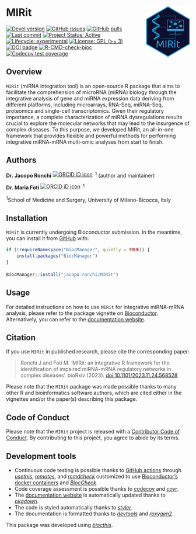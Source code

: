 
<!-- README.md is generated from README.Rmd. Please edit that file -->

# MIRit <img src="man/figures/logo.svg" align="right" height="139" alt="" />

<!-- badges: start -->

[![Devel
version](https://img.shields.io/badge/devel%20version-0.99.4-blue.svg)](https://github.com/jacopo-ronchi/MIRit)
[![GitHub
issues](https://img.shields.io/github/issues/jacopo-ronchi/MIRit)](https://github.com/jacopo-ronchi/MIRit/issues)
[![GitHub
pulls](https://img.shields.io/github/issues-pr/jacopo-ronchi/MIRit)](https://github.com/jacopo-ronchi/MIRit/pulls)
[![Last
commit](https://img.shields.io/github/last-commit/jacopo-ronchi/MIRit.svg)](https://github.com/jacopo-ronchi/MIRit/commits/devel)
[![Project Status:
Active](https://www.repostatus.org/badges/latest/active.svg)](https://www.repostatus.org/#active)
[![Lifecycle:
experimental](https://img.shields.io/badge/lifecycle-experimental-orange.svg)](https://lifecycle.r-lib.org/articles/stages.html#experimental)
[![License: GPL (\>=
3)](https://img.shields.io/badge/license-GPL%20(%3E=%203)-blue.svg)](https://cran.r-project.org/web/licenses/GPL-3)
[![DOI
badge](https://img.shields.io/badge/doi-10.1101/2023.11.24.568528-yellow.svg)](https://doi.org/10.1101/2023.11.24.568528)
[![R-CMD-check-bioc](https://github.com/jacopo-ronchi/MIRit/actions/workflows/check-bioc.yml/badge.svg)](https://github.com/jacopo-ronchi/MIRit/actions/workflows/check-bioc.yml)
[![Codecov test
coverage](https://codecov.io/gh/jacopo-ronchi/MIRit/branch/devel/graph/badge.svg)](https://app.codecov.io/gh/jacopo-ronchi/MIRit?branch=devel)
<!-- badges: end -->

## Overview

`MIRit` (miRNA integration tool) is an open-source R package that aims
to facilitate the comprehension of microRNA (miRNA) biology through the
integrative analysis of gene and miRNA expression data deriving from
different platforms, including microarrays, RNA-Seq, miRNA-Seq,
proteomics and single-cell transcriptomics. Given their regulatory
importance, a complete characterization of miRNA dysregulations results
crucial to explore the molecular networks that may lead to the
insurgence of complex diseases. To this purpose, we developed MIRit, an
all-in-one framework that provides flexible and powerful methods for
performing integrative miRNA-mRNA multi-omic analyses from start to
finish.

## Authors

**Dr. Jacopo Ronchi**
<a itemprop="sameAs" content="https://orcid.org/0000-0001-5520-4631" href="https://orcid.org/0000-0001-5520-4631" target="orcid.widget" rel="noopener noreferrer" style="vertical-align:top;"><img src="https://orcid.org/sites/default/files/images/orcid_16x16.png" style="width:1em;margin-right:.5em;" alt="ORCID iD icon"></a><sup>1</sup>
(author and maintainer)

**Dr. Maria Foti**
<a itemprop="sameAs" content="https://orcid.org/0000-0002-4481-1900" href="https://orcid.org/0000-0002-4481-1900" target="orcid.widget" rel="noopener noreferrer" style="vertical-align:top;"><img src="https://orcid.org/sites/default/files/images/orcid_16x16.png" style="width:1em;margin-right:.5em;" alt="ORCID iD icon"></a><sup>1</sup>

<sup>1</sup>School of Medicine and Surgery, University of
Milano-Bicocca, Italy

## Installation

`MIRit` is currently undergoing Bioconductor submission. In the
meantime, you can install it from
[GitHub](https://github.com/jacopo-ronchi/MIRit) with:

``` r
if (!requireNamespace("BiocManager", quietly = TRUE)) {
    install.packages("BiocManager")
}

BiocManager::install("jacopo-ronchi/MIRit")
```

## Usage

For detailed instructions on how to use `MIRit` for integrative
miRNA-mRNA analysis, please refer to the package vignette on
[Bioconductor](). Alternatively, you can refer to the [documentation
website](http://jacopo-ronchi.github.io/MIRit).

## Citation

If you use `MIRit` in published research, please cite the corresponding
paper:

> Ronchi J and Foti M. ‘MIRit: an integrative R framework for the
> identification of impaired miRNA-mRNA regulatory networks in complex
> diseases’. bioRxiv (2023). <doi:10.1101/2023.11.24.568528>

Please note that the `MIRit` package was made possible thanks to many
other R and bioinformatics software authors, which are cited either in
the vignettes and/or the paper(s) describing this package.

## Code of Conduct

Please note that the `MIRit` project is released with a [Contributor
Code of Conduct](http://bioconductor.org/about/code-of-conduct/). By
contributing to this project, you agree to abide by its terms.

## Development tools

- Continuous code testing is possible thanks to [GitHub
  actions](https://www.tidyverse.org/blog/2020/04/usethis-1-6-0/)
  through *[usethis](https://CRAN.R-project.org/package=usethis)*,
  *[remotes](https://CRAN.R-project.org/package=remotes)*, and
  *[rcmdcheck](https://CRAN.R-project.org/package=rcmdcheck)* customized
  to use [Bioconductor’s docker
  containers](https://www.bioconductor.org/help/docker/) and
  *[BiocCheck](https://bioconductor.org/packages/3.17/BiocCheck)*.
- Code coverage assessment is possible thanks to
  [codecov](https://codecov.io/gh) and
  *[covr](https://CRAN.R-project.org/package=covr)*.
- The [documentation website](http://jacopo-ronchi.github.io/MIRit) is
  automatically updated thanks to
  *[pkgdown](https://CRAN.R-project.org/package=pkgdown)*.
- The code is styled automatically thanks to
  *[styler](https://CRAN.R-project.org/package=styler)*.
- The documentation is formatted thanks to
  *[devtools](https://CRAN.R-project.org/package=devtools)* and
  *[roxygen2](https://CRAN.R-project.org/package=roxygen2)*.

This package was developed using
*[biocthis](https://bioconductor.org/packages/3.17/biocthis)*.
